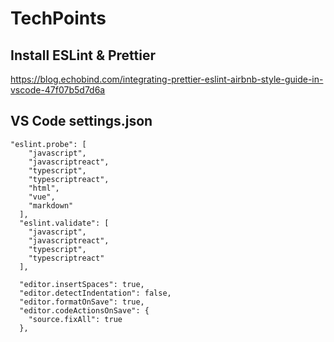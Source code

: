 # TechPoints

## Install ESLint & Prettier
https://blog.echobind.com/integrating-prettier-eslint-airbnb-style-guide-in-vscode-47f07b5d7d6a


## VS Code settings.json
```
"eslint.probe": [
    "javascript",
    "javascriptreact",
    "typescript",
    "typescriptreact",
    "html",
    "vue",
    "markdown"
  ],
  "eslint.validate": [
    "javascript",
    "javascriptreact",
    "typescript",
    "typescriptreact"
  ],

  "editor.insertSpaces": true,
  "editor.detectIndentation": false,
  "editor.formatOnSave": true,
  "editor.codeActionsOnSave": {
    "source.fixAll": true
  },
```
